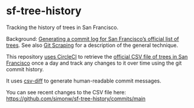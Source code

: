 # sf-tree-history

Tracking the history of trees in San Francisco.

Background: [Generating a commit log for San Francisco’s official list of trees](https://simonwillison.net/2019/Mar/13/tree-history/). See also [Git Scraping](https://simonwillison.net/2020/Oct/9/git-scraping/) for a description of the general technique.

This repository [uses CircleCI](https://circleci.com/gh/simonw/sf-tree-history) to retrieve the [official CSV file of trees in San Francisco](https://data.sfgov.org/City-Infrastructure/Street-Tree-List/tkzw-k3nq) once a day and track any changes to it over time using the git commit history.

It uses [csv-diff](https://github.com/simonw/csv-diff) to generate human-readable commit messages.

You can see recent changes to the CSV file here: https://github.com/simonw/sf-tree-history/commits/main
